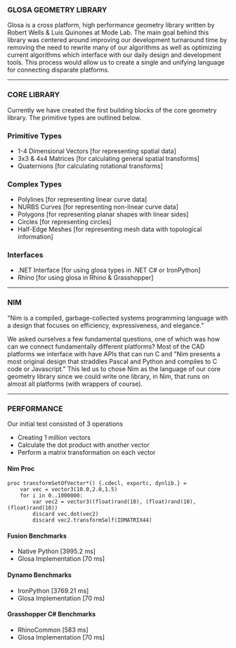 ### GLOSA GEOMETRY LIBRARY ###
Glosa is a cross platform, high performance geometry library written by Robert Wells & Luis Quinones at Mode Lab. The main goal behind this library was centered around improving our development turnaround time by removing the need to rewrite many of our algorithms as well as optimizing current algorithms which interface with our daily design and development tools. This process would allow us to create a single and unifying language for connecting disparate platforms.

--------------------------------------------------------------

### CORE LIBRARY ###
Currently we have created the first building blocks of the core geometry library. The primitive types are outlined below.

### Primitive Types ###
* 1-4 Dimensional Vectors [for representing spatial data]
* 3x3 & 4x4 Matrices [for calculating general spatial transforms]
* Quaternions [for calculating rotational transforms]

### Complex Types ###
* Polylines [for representing linear curve data]
* NURBS Curves [for representing non-linear curve data]
* Polygons [for representing planar shapes with linear sides]
* Circles [for representing circles]
* Half-Edge Meshes [for representing mesh data with topological information]

### Interfaces ###
* .NET Interface [for using glosa types in .NET C# or IronPython]
* Rhino [for using glosa in Rhino & Grasshopper]

--------------------------------------------------------------

### NIM ###
"Nim is a compiled, garbage-collected systems programming language with a design that focuses on efficiency, expressiveness, and elegance." 

We asked ourselves a few fundamental questions, one of which was how can we connect fundamentally different platforms? Most of the CAD platforms we interface with have APIs that can run C and "Nim presents a most original design that straddles Pascal and Python and compiles to C code or Javascript." This led us to chose Nim as the language of our core geometry library since we could write one library, in Nim, that runs on almost all platforms (with wrappers of course).

--------------------------------------------------------------

### PERFORMANCE ###
Our initial test consisted of 3 operations
* Creating 1 million vectors
* Calculate the dot product with another vector
* Perform a matrix transformation on each vector

#### Nim Proc #### 
``` 
proc transformSetOfVector*() {.cdecl, exportc, dynlib.} = 
	var vec = vector3(10.0,2.0,1.5)
	for i in 0..1000000:
		var vec2 = vector3((float)rand(10), (float)rand(10), (float)rand(10))
		discard vec.dot(vec2)
		discard vec2.transformSelf(IDMATRIX44)
```

#### Fusion Benchmarks #### 
* Native Python [3995.2 ms]
* Glosa Implementation [70 ms]

#### Dynamo Benchmarks ####
* IronPython [3769.21 ms]
* Glosa Implementation [70 ms]

#### Grasshopper C# Benchmarks ####
* RhinoCommon [583 ms]
* Glosa Implementation [70 ms]